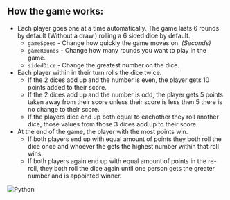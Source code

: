 ## How the game works:
* Each player goes one at a time automatically. The game lasts 6 rounds by default (Without a draw.) rolling a 6 sided dice by default.
  * `gameSpeed` - Change how quickly the game moves on. *(Seconds)*
  * `gameRounds` - Change how many rounds you want to play in the game.
  * `sidedDice` - Change the greatest number on the dice.
* Each player within in their turn rolls the dice twice.
  * If the 2 dices add up and the number is even, the player gets 10 points added to their score.
  * If the 2 dices add up and the number is odd, the player gets 5 points taken away from their score unless their score is less then 5 there is no change to their score.
  * If the players dice end up both equal to eachother they roll another dice, those values from those 3 dices add up to their score
* At the end of the game, the player with the most points win.
  * If both players end up with equal amount of points they both roll the dice once and whoever the gets the highest number within that roll wins.
  * If both players again end up with equal amount of points in the re-roll, they both roll the dice again until one person gets the greater number and is appointed winner.
  
![Python](https://img.shields.io/badge/python-yellow?style=for-the-badge&logo=python&logoColor=white)
